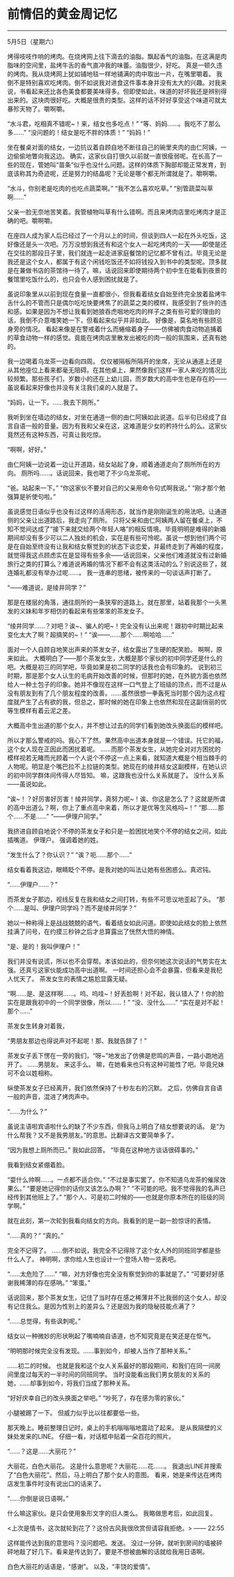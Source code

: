 # 前情侣的黄金周记忆

---

5月5日（星期六）

 

 

 

 

  烤得吱吱作响的烤肉。在烧烤网上往下滴去的油脂。飘起香气的油脂。在这满是肉脂味的空间里，盐烤牛舌的香气直冲我的味蕾。油脂很少，好吃。
   真是一顿久违的烤肉。我从烧烤网上犹如铺地毯一样地铺满的肉中取出一片，在嘴里嚼着。
   我倒不是特别喜欢吃烤肉。倒不如说我对进食这件事本身并没有太大的兴趣。对我来说，书看起来还比各色美食都要美味得多。但即使如此，味道的好坏我还是辨别得出来的。这块肉很好吃。大概是很贵的类型。这样的话不好好享受这个味道可就太暴殄天物了。嚼啊嚼。

   “水斗君，吃相真不错呢~！来，结女也多吃点！”
   “等、妈妈……。我吃不了那么多……”
   “没问题的！结女是吃不胖的体质！”
   “妈妈！”

   坐在餐桌对面的结女，一边抗议着自顾自地不断往自己的碗里夹肉的由仁阿姨，一边偷偷地瞥向我这边。
   确实，这家伙自打很久以前就一直很瘦弱呢。在长高了一些的现在，管她叫“苗条”似乎也没什么问题。这样的体质下胸部却能正常发育，到底该称其为奇迹呢，还是努力的结晶呢？无论是哪个都无所谓就是了。嚼啊嚼。

   “水斗，你别老是吃肉的也吃点蔬菜啊。”
   “我不怎么喜欢吃草。”
   “别管蔬菜叫草啊……”

   父亲一脸无奈地苦笑着。我管植物叫草有什么错啊。而且来烤肉店里吃烤肉才是正确的吧。嚼啊嚼。

   在座四人成为家人后已经过了一个月以上的时间，但谈到四人一起在外头吃饭，这好像还是头一次吧。万万没想到我还有和这个女人一起吃烤肉的一天——即使是还在交往的那段日子里，我们就连一起走进家庭餐馆的记忆都不曾有过。毕竟无论是我还是这个女人，都属于有这个闲钱吃饭还不如将钱投入到书中的类型呢。顶多就是在兼做书店的茶馆待一待了。嘛，话说回来即使期待两个初中生在能看到夜景的餐馆里吃饭什么的，也只会令人感到困扰就是了。

   虽说印象里从以前到现在食量一直都很小，但我看着结女自始至终完全放着盐烤牛舌什么的不管而只是偶尔吃吃快要烤焦了的蔬菜之类的模样，我感受到了些许的违和感。如果是因为不想让我看到她狼吞虎咽地吃肉的样子之类有些可爱的理由的话，我倒不介意嗤笑她一下，但看起来似乎并非如此。
   好像是，莫名地有些顾忌身旁的情况。
   看起来像是在警戒着什么而蜷缩着身子——仿佛被肉食动物追捕着的草食动物一样的感觉。竟能在烤肉店里散发出被吃的肉一般的氛围来，还真有她的。

   我一边喝着乌龙茶一边看向四周。
   仅仅被隔板所隔开的坐席，无论从通道上还是从其他座位上看来都毫无阻碍。在其他桌上，果然像我们这样一家人来吃的情况比较频繁。那些孩子们，岁数小的还在上幼儿园，而岁数大的高中生也是存在的——虽说看起来好像也并没有关注我们桌的人就是了。

   “妈妈，让一下。……我去下厕所。”

   我听到坐在墙边的结女，对坐在通道一侧的由仁阿姨如此说道。后半句已经成了自言自语一般的音量。因为有我和父亲在这，这难道是少女的矜持什么的么。这家伙竟然还有这种东西，可真让我吃惊。

   “啊啊，好好。”

   由仁阿姨一边说着一边让开道路，结女站起了身，顺着通道走向了厕所所在的方向。
   厕所吗……。话说回来，我也喝了不少乌龙茶呢。

   “爸。站起来一下。”
   “你这家伙不要对自己的父亲用命令句式啊我说。”
   “刚才那个勉强算是祈使句啦。”

   虽说感觉日语似乎也没有过这样的活用形态，就当作是刚刚诞生的用法吧。让通道侧的父亲让出道路后，我走向了厕所。
   只将父亲和由仁阿姨两人留在餐桌上，不知不觉间达成了“接下来就交给两个年轻人咯”的相反情境。毕竟明明是难得的新婚期间却没有多少可以二人独处的机会，实在是有些可怜呢。虽说一想到他们两个可是在自始至终没有让我和结女察觉到的状态下谈恋爱，并最终走到了再婚的程度，就觉得我这点顾虑实在是显得有些多余——话说回来，父亲他们难道就没有过新婚旅行之类的打算么？难道说再婚的情况下都不会有这类活动的么？别说这些了，就连婚礼都没有举办过呢……。
   我一连串的思绪，被传来的一句谈话声打断了。

   “——难道说，是绫井同学？”

   那是在楼层的角落，通往厕所的一条狭窄的道路上。就在那里，站着我那个一头黑发的义妹和年岁相仿的看起来有些笨笨的茶发女子。

   “绫井同学……？对吧？诶~、骗人的吧~！完全没有认出来呢！跟初中时期比起来变化太大了啊？超搞笑的~！”
   “诶——……那个……啊哈哈……”

   面对一个人自顾自地笑出声来的茶发女子，结女露出了生硬的配笑脸。
   啊啊，原来如此。
   大概明白了——那个茶发女生，大概是那个家伙的初中同学还是什么的吧。大概是初三的同学吧，毕竟如果是初二同学的话我也会有印象的。
   说到初三时期，那是那个女人认生的毛病开始改善的时候，但那时的她，在外貌方面也依然给人一种土包子的印象。她并不像现在这样一口气登上了班级的顶点，而不过是从没有朋友到有了几个朋友程度的改善。……虽然很想一拳轰死当时那个因为这点程度就产生了占有欲的我，但总之，那时候的她在印象上也依然和现在这副俏丽的优等生模样有着云泥之差。

   大概高中生出道的那个女人，并不想让过去的同学们看到她改头换面后的模样吧。

   所以才那么警戒的吗。我心下了然。果然高中出道本身就是一个错误。托它的福，这个女人现在正因此而困扰着呢。
   ……而那个茶发女生，从她完全对对方困扰的模样视若无睹而光顾着一个人说个不停这一点上来看，就知道大概是个相当棘手的人物呢。明显是个嘴巴拉不上拉链的类型。她现在的绫井结女这副模样，在她认识的初中同学群体间传得人尽皆知。
   嘛，这跟我也没什么关系就是了。
   没什么关系——虽说如此。

   “诶~！？好厉害好厉害！绫井同学，真努力呢~！诶、你这是怎么了？这就是所谓的高中出道么？啊，你上了重点高中来着，所以才是优等生风格吗~！”
   “那……那个……不是……”
   “——伊理户同学。”

   我挤进自顾自地说个不停的茶发女子和只是一脸困扰地笑个不停的结女之间，如此插嘴道。
   伊理户。
   强调着她的姓。

   “发生什么了？你认识？”
   “诶？呃……那个……”

   结女看着我这边，眼睛眨个不停。是我对她的叫法让她有些困惑么。真迟钝。

   “……伊理户……？”

   而茶发女子那边，视线反复在我和结女之间打转，有些不可思议地歪起了头。
   “那个……是叫、伊理户同学吗？而不是绫井同学？”

   她以一种称得上是战战兢兢的语气，看着结女如此问道。即使如此结女的脸上依然挂满了问号，在约摸三秒钟之后才总算露出了恍然大悟的神情。

   “是、是的！我叫伊理户！”

   我们并没有说谎，所以也不会穿帮。本该如此的，但奈何她这次说话的气势实在太强。还真亏这家伙能成功高中出道啊。
   一时间还担心会不会暴露，但看来是我杞人忧天了。
   茶发女生的表情之尴尬显露无疑。

   “啊……是、是这样啊……。呜、呜哇~！好丢脸啊！对不起，我认错人了！你的脸实在是跟我初中的一个同学很像，所以……！”
   “没、没什么……”
   “实在是对不起！那个……”

   茶发女生转身对着我，

   “男朋友那边也得说声对不起呢！那、我就告辞了！”

   茶发女子丢下愣在一旁的我们，“呀~”地发出了仿佛是悲鸣的声音，一路小跑地逃开了。
   ……男朋友。
   来这手么。
   嘛，在她看来也只有这种可能性了吧。毕竟兄妹可不会以姓相称。

   纵使茶发女子已经离开，我们依然保持了十秒左右的沉默。
   之后，仿佛自言自语一般的声音，混进了烤肉声中。

   “……为什么？”

   虽说主语啦宾语啦什么的缺了不少东西，但我马上明白了结女想要说的话。
   是“为什么帮我？又不是我男朋友。”的意思。比翻译古文要简单多了。

   “因为我想上厕所而已。”
   我如此回答。
   “毕竟在这种地方谈话很碍事的。”

   我看到结女紧绷着脸。

   “耍什么帅啊……。一点都不适合你。”
   “不过是事实罢了。你不知道乌龙茶的催尿效果么。”
   “要是她记得你的话你又该怎么办啊？”
   “不可能的吧。我不觉得我的名声已经传到其他班上了。”
   “那个人、可是初二时候的——也就是你原本所在的班级的同学啊。”

   就在此刻，第一次轮到我看向结女的方向。我看到的是一副一脸惊讶的表情。

   “……真的？”
   “真的。”

   完全不记得了。
   ……倒不如说，我完全不记得除了这个女人外的同班同学都是些什么人了。
   神明啊，求你给人生也设计一个登场人物一览表吧。

   “……太危险了……”
   “嘛，对方好像也完全没有察觉到你的事就是了。”
   “可要好好感谢我稀薄的存在感呐。”
   “笨蛋。”

   话说回来，那个茶发女生，记住了当时存在感之稀薄并不比我弱的这个女人，却没有记住我么。是因为性别上的差异么？还是因为我的隐秘技能点满了？

   “……总觉得，有些讽刺呢。”

   结女以一种微妙的形状咧起了嘴喃喃自语道，也不知究竟是在笑还是在怄气。

   “明明那时候完全没有发现。……事到如今，却被人当作了那种关系。”

   ……初二的时候。
   也就是我和这个女人关系最好的那段期间，和我们在同一间房间里度过每天的一半时间的同班同学。
   当时没能看出我们男女朋友的关系的她，……却事到如今，将我们当成了那种关系。

   “好好庆幸自己的改头换面之举吧。”
   “吵死了，存在感为零的家伙。”

   小腿被踢了一下。
   但威力似乎比以往都要低一些。

   


   那天晚上。睡前整理日记时，桌上的手机嗡嗡嗡地震动了起来。
   是从我隔壁的义妹处发来的LINE。
   仔细一看，对话框中贴着一朵百花的照片。

   “……？这是……大丽花？”

   大丽花，白色大丽花。
   这是什么意思呢？大丽花……花……。
   我退出LINE并搜索了“白色大丽花”。然后，马上明白了那个女人的意图。
   看来，她是来传达在烤肉店发生事件时没有说出口的话来了。

   “……你倒是说日语啊。”

   什么嘛这家伙。是只会使用象形文字的旧人类么。
   我略做思考后，如此回复。

   <上次是情书，这次就轮到花了？这份古风我很欣赏但请容我拒绝。> —— 22:55

   这样能传达到我的意思吗？没问题吧。发送。
   没过一分钟，就听到房间的墙被砰砰地敲了好几下。看来是传达到了。要是不想被曲解的话就给我用日语啊。

   白色大丽花的话语是，“感谢”。
   以及，“丰饶的爱情”。